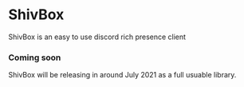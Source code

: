 # ShivBox

ShivBox is an easy to use discord rich presence client
### Coming soon

ShivBox will be releasing in around July 2021 as a full usuable library.
